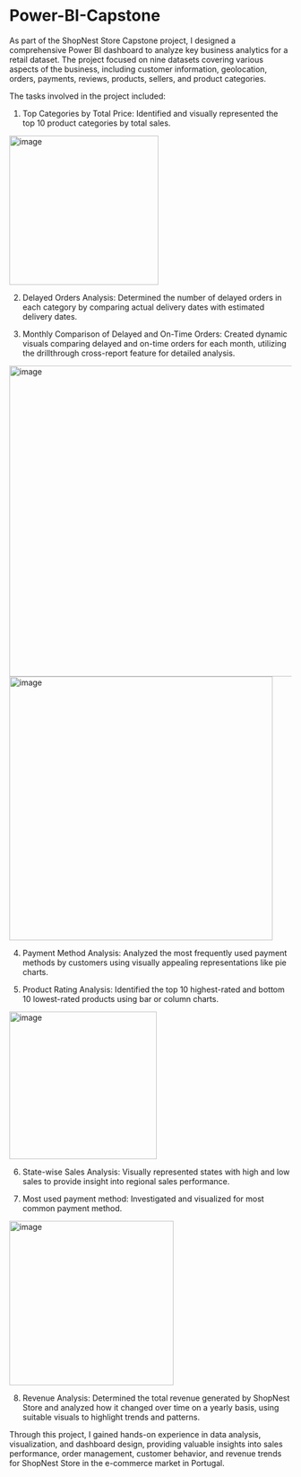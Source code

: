 # Power-BI-Capstone
As part of the ShopNest Store Capstone project, I designed a comprehensive Power BI dashboard to analyze key business analytics for a retail dataset. The project focused on nine datasets covering various aspects of the business, including customer information, geolocation, orders, payments, reviews, products, sellers, and product categories.

The tasks involved in the project included:

1. Top Categories by Total Price: Identified and visually represented the top 10 product categories by total sales.
  <img width="266" alt="image" src="https://github.com/user-attachments/assets/c47c4cd6-9e5c-4323-affc-ebffcc032542">

2. Delayed Orders Analysis: Determined the number of delayed orders in each category by comparing actual delivery dates with estimated delivery dates.

3. Monthly Comparison of Delayed and On-Time Orders: Created dynamic visuals comparing delayed and on-time orders for each month, utilizing the drillthrough cross-report feature for detailed analysis.
  <img width="554" alt="image" src="https://github.com/user-attachments/assets/7a352c53-7174-490d-b959-b3a7e1fa6a52">
  <img width="470" alt="image" src="https://github.com/user-attachments/assets/583cb494-e2fe-4edc-a861-df2255167271">


4. Payment Method Analysis: Analyzed the most frequently used payment methods by customers using visually appealing representations like pie charts.

5. Product Rating Analysis: Identified the top 10 highest-rated and bottom 10 lowest-rated products using bar or column charts.
  <img width="263" alt="image" src="https://github.com/user-attachments/assets/dd4a02d7-1675-4be8-b899-d7161ed7d836">

6. State-wise Sales Analysis: Visually represented states with high and low sales to provide insight into regional sales performance.

7. Most used payment method: Investigated and visualized for most common payment method.
  <img width="293" alt="image" src="https://github.com/user-attachments/assets/617cda52-3e36-4129-903a-7e6820100239">

8. Revenue Analysis: Determined the total revenue generated by ShopNest Store and analyzed how it changed over time on a yearly basis, using suitable visuals to highlight trends and patterns.

Through this project, I gained hands-on experience in data analysis, visualization, and dashboard design, providing valuable insights into sales performance, order management, customer behavior, and revenue trends for ShopNest Store in the e-commerce market in Portugal.
